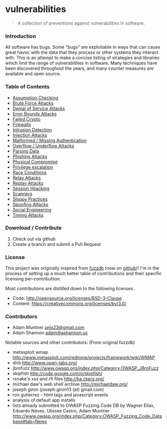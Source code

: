 # vulnerabilities

> A collection of preventions against vulnerabilities in software.

### Introduction

All software has bugs. Some "bugs" are exploitable in ways that can cause great havoc with the data that they process or other systems they interact with. This is an attempt to make a concise listing of strategies and libraries which limit the range of vulnerabilities in software. Many techniques have been discovered throughout the years, and many counter measures are available and open source.

### Table of Contents

  - [Assumption Checking](docs/assumptions.md)
  - [Brute Force Attacks](docs/brute-force.md)
  - [Denial of Service Attacks](docs/denial-of-service.md)
  - [Error Bounds Attacks](docs/error-bounds.md)
  - [Failed Crypto](docs/failed-crypto.md)
  - [Firewalls](docs/firewalls.md)
  - [Intrusion Detection](docs/intrusion-detection.md)
  - [Injection Attacks](docs/injection-attacks.md)
  - [Malformed / Missing Authentication](docs/malformed-auth.md)
  - [Overflow / Underflow Attacks](docs/overflow.md)
  - [Parsing Data](docs/parsing-data.md)
  - [Phishing Attacks](docs/phishing.md)
  - [Physical Compromise](docs/physical-compromise.md)
  - [Privilege escalation](docs/privilege-escalation.md)
  - [Race Conditions](docs/race-conditions.md)
  - [Relay Attacks](docs/relay-attacks.md)
  - [Replay Attacks](docs/replay-attacks.md)
  - [Session Hijacking](docs/session-hijacking.md)
  - [Scanners](docs/scanners.md)
  - [Sloppy Practices](docs/sloppy.md)
  - [Spoofing Attacks](docs/social-engineering.md)
  - [Social Engineering](docs/spoofing.md)
  - [Timing Attacks](docs/timing-attacks.md)

### Download / Contribute

1. Check out via github
1. Create a branch and submit a Pull Request

### License

This project was originally inspired from [fuzzdb](https://code.google.com/p/fuzzdb/) (now on [github](https://github.com/fuzzdb-project/fuzzdb))! I'm in the process of setting up a much better table of contributions and their specific licensing per-contributiion.

Most contributions are distilled down to the following licenses.

- Code: http://opensource.org/licenses/BSD-3-Clause
- Content: https://creativecommons.org/licenses/by/3.0/

### Contributors

- Adam Muntner <unix23@gmail.com>
- Adam Shannon <adam@ashannon.us>

Notable sources and other contributors: (From original fuzzdb)

- metasploit wmap http://www.metasploit.com/redmine/projects/framework/wiki/WMAP
- dirb http://www.open-labs.org/
- jbrofuzz http://www.owasp.org/index.php/Category:OWASP_JBroFuzz
- skipfish http://code.google.com/p/skipfish/
- rsnake's xss and rfi files http://ha.ckers.org/
- michael daw's web shell archive http://michaeldaw.org/
- joseph giron (joseph.giron13 (at) gmail.com)
- ron gutierrez - html tags and javascript events
- analysis of default app installs
- lists already submitted to OWASP Fuzzing Code DB by Wagner Elias, Eduardo Neves, Ulisses Castro, Adam Muntner http://www.owasp.org/index.php/Category:OWASP_Fuzzing_Code_Database#tab=News
